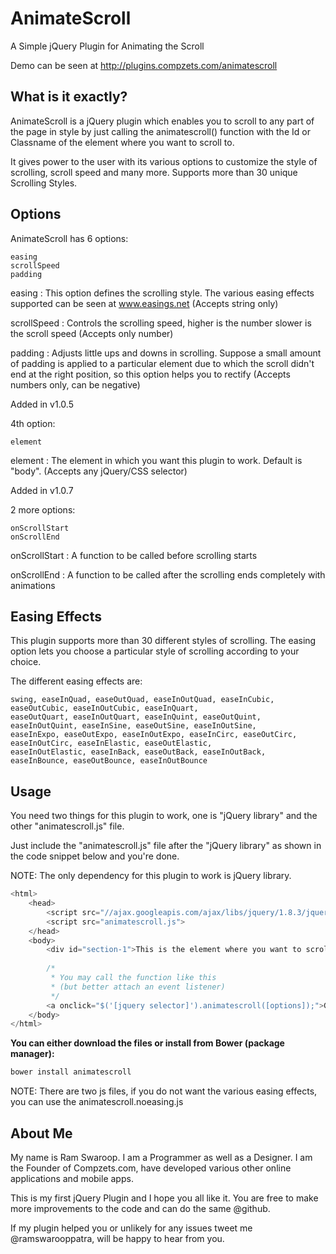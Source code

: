 AnimateScroll
=============

A Simple jQuery Plugin for Animating the Scroll

Demo can be seen at http://plugins.compzets.com/animatescroll


What is it exactly?
-------------------

AnimateScroll is a jQuery plugin which enables you to scroll to any part of the page in style by just calling the animatescroll() function with the Id or Classname of the element where you want to scroll to.

It gives power to the user with its various options to customize the style of scrolling, scroll speed and many more. Supports more than 30 unique Scrolling Styles.


Options
-------

AnimateScroll has 6 options:

    easing
    scrollSpeed
    padding

easing : This option defines the scrolling style. The various easing effects supported can be seen at www.easings.net (Accepts string only)

scrollSpeed : Controls the scrolling speed, higher is the number slower is the scroll speed (Accepts only number)

padding : Adjusts little ups and downs in scrolling. Suppose a small amount of padding is applied to a particular element due to which the scroll didn't end at the right position, so this option helps you to rectify (Accepts numbers only, can be negative)

Added in v1.0.5

4th option:

    element

element : The element in which you want this plugin to work. Default is "body". (Accepts any jQuery/CSS selector)

Added in v1.0.7

2 more options:

    onScrollStart
    onScrollEnd

onScrollStart : A function to be called before scrolling starts

onScrollEnd : A function to be called after the scrolling ends completely with animations

Easing Effects
--------------

This plugin supports more than 30 different styles of scrolling. The easing option lets you choose a particular style of scrolling according to your choice.

The different easing effects are:

<pre>
<code>swing, easeInQuad, easeOutQuad, easeInOutQuad, easeInCubic, easeOutCubic, easeInOutCubic, easeInQuart,
easeOutQuart, easeInOutQuart, easeInQuint, easeOutQuint, easeInOutQuint, easeInSine, easeOutSine, easeInOutSine,
easeInExpo, easeOutExpo, easeInOutExpo, easeInCirc, easeOutCirc, easeInOutCirc, easeInElastic, easeOutElastic,
easeInOutElastic, easeInBack, easeOutBack, easeInOutBack, easeInBounce, easeOutBounce, easeInOutBounce</code>
</pre>



Usage
------

You need two things for this plugin to work, one is "jQuery library" and the other "animatescroll.js" file.

Just include the "animatescroll.js" file after the "jQuery library" as shown in the code snippet below and you're done.

NOTE: The only dependency for this plugin to work is jQuery library.

```javascript
<html>
    <head>
        <script src="//ajax.googleapis.com/ajax/libs/jquery/1.8.3/jquery.min.js"></script>
        <script src="animatescroll.js">
    </head>
    <body>
        <div id="section-1">This is the element where you want to scroll to<div>
        
        /*
         * You may call the function like this
         * (but better attach an event listener)
         */
        <a onclick="$('[jquery selector]').animatescroll([options]);">Go to Element</a>
    </body>
</html>
```

**You can either download the files or install from Bower (package manager):**
```javascript
bower install animatescroll
```
NOTE: There are two js files, if you do not want the various easing effects, you can use the animatescroll.noeasing.js 

About Me
--------

My name is Ram Swaroop. I am a Programmer as well as a Designer. I am the Founder of Compzets.com, have developed various other online applications and mobile apps.

This is my first jQuery Plugin and I hope you all like it. You are free to make more improvements to the code and can do the same @github.

If my plugin helped you or unlikely for any issues tweet me @ramswarooppatra, will be happy to hear from you.
